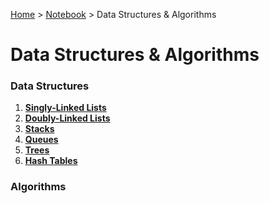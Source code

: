 <a href="../../">Home</a> > <a href="../notebook">Notebook</a> > Data Structures & Algorithms

# Data Structures & Algorithms



### Data Structures

1. **<a href="./singly-linked-lists">Singly-Linked Lists</a>**
2. **<a href="./doubly-linked-lists">Doubly-Linked Lists</a>**
3. **<a href="./stacks">Stacks</a>**
4. **<a href="./queues">Queues</a>**
5. **<a href="./trees">Trees</a>**
6. **<a href="./hash-tables">Hash Tables</a>**



### Algorithms




